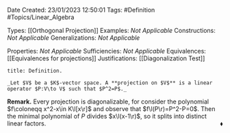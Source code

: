 <div class="topSpace"></div>

Date Created: 23/01/2023 12:50:01
Tags: #Definition #Topics/Linear_Algebra

Types: [[Orthogonal Projection]]
Examples: _Not Applicable_
Constructions: _Not Applicable_
Generalizations: _Not Applicable_

Properties: _Not Applicable_
Sufficiencies: _Not Applicable_
Equivalences: [[Equivalences for projections]]
Justifications: [[Diagonalization Test]]

``` ad-Definition
title: Definition.

_Let $V$ be a $K$-vector space. A **projection on $V$** is a linear operator $P:V\to V$ such that $P^2=P$._

```

**Remark.** Every projection is diagonalizable, for consider the polynomial $f\coloneqq x^2-x\in K\l[x\r]$ and observe that $f\l(P\r)=P^2-P=0$. Then the minimal polynomial of $P$ divides $x\l(x-1\r)$, so it splits into distinct linear factors.<span style="float:right;">$\blacklozenge$</span>
